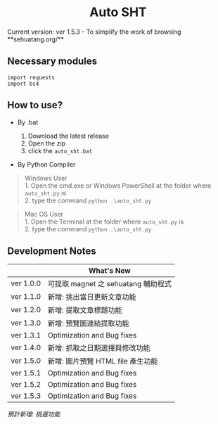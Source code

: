 <h1 align="center">Auto SHT</h1>
Current version: ver 1.5.3
- To simplify the work of browsing **sehuatang.org/**

## Necessary modules
```
import requests 
import bs4
```
## How to use?
- By .bat
	1. Download the latest release
	2. Open the zip
	3. click the `auto_sht.bat`

- By Python Compiler
> Windows User<br>
	1. Open the cmd.exe or Windows PowerShell at the folder where `auto_sht.py` is<br>
	2. type the command `python .\auto_sht.py`

> Mac OS User<br>
	1. Open the Terminal at the folder where `auto_sht.py` is<br>
	2. type the command `python .\auto_sht.py`

## Development Notes

|           |What's New                          
|-----------|-------------------------------
|ver 1.0.0  |可提取 magnet 之 sehuatang 輔助程式
|ver 1.1.0  |新增: 挑出當日更新文章功能      
|ver 1.2.0  |新增: 提取文章標題功能
|ver 1.3.0  |新增: 預覽圖連結提取功能
|ver 1.3.1  |Optimization and Bug fixes
|ver 1.4.0  |新增: 抓取之日期選擇與修改功能
|ver 1.5.0  |新增: 圖片預覽 HTML file 產生功能
|ver 1.5.1  |Optimization and Bug fixes
|ver 1.5.2  |Optimization and Bug fixes
|ver 1.5.3  |Optimization and Bug fixes


*預計新增: 挑選功能*
